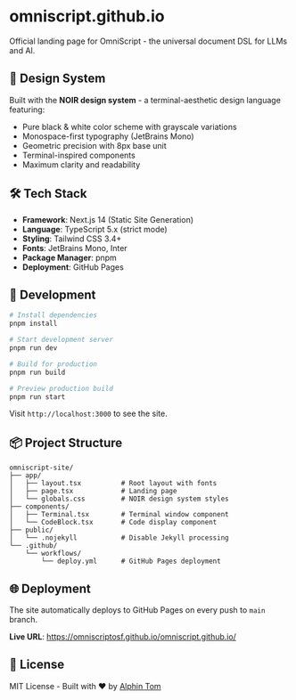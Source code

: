 # omniscript.github.io

Official landing page for OmniScript - the universal document DSL for LLMs and AI.

## 🎨 Design System

Built with the **NOIR design system** - a terminal-aesthetic design language featuring:

- Pure black & white color scheme with grayscale variations
- Monospace-first typography (JetBrains Mono)
- Geometric precision with 8px base unit
- Terminal-inspired components
- Maximum clarity and readability

## 🛠 Tech Stack

- **Framework**: Next.js 14 (Static Site Generation)
- **Language**: TypeScript 5.x (strict mode)
- **Styling**: Tailwind CSS 3.4+
- **Fonts**: JetBrains Mono, Inter
- **Package Manager**: pnpm
- **Deployment**: GitHub Pages

## 🚀 Development

```bash
# Install dependencies
pnpm install

# Start development server
pnpm run dev

# Build for production
pnpm run build

# Preview production build
pnpm run start
```

Visit `http://localhost:3000` to see the site.

## 📦 Project Structure

```
omniscript-site/
├── app/
│   ├── layout.tsx          # Root layout with fonts
│   ├── page.tsx            # Landing page
│   └── globals.css         # NOIR design system styles
├── components/
│   ├── Terminal.tsx        # Terminal window component
│   └── CodeBlock.tsx       # Code display component
├── public/
│   └── .nojekyll           # Disable Jekyll processing
└── .github/
    └── workflows/
        └── deploy.yml      # GitHub Pages deployment
```

## 🌐 Deployment

The site automatically deploys to GitHub Pages on every push to `main` branch.

**Live URL**: https://omniscriptosf.github.io/omniscript.github.io/

## 📄 License

MIT License - Built with ❤️ by [Alphin Tom](https://github.com/alpha912)
